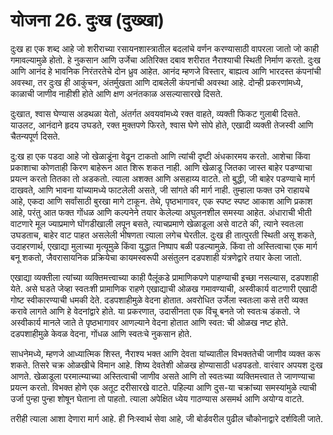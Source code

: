 # योजना 26. दुःख (दुख्खा)

दुःख हा एक शब्द आहे जो शरीराच्या रसायनशास्त्रातील बदलांचे वर्णन करण्यासाठी वापरला जातो जो काही गमावल्यामुळे होतो. हे नुकसान आणि उर्जेचा अतिरिक्त दबाव शरीरात नैराश्याची स्थिती निर्माण करतो. दुःख आणि आनंद हे भावनिक निरंतरतेचे दोन ध्रुव आहेत. आनंद म्हणजे विस्तार, बाह्यत्व आणि भारदस्त कंपनांची अवस्था, तर दुःख ही आकुंचन, अंतर्मुखता आणि दाबलेली कंपनांची अवस्था आहे. दोन्ही प्रकरणांमध्ये, काळाची जाणीव नाहीशी होते आणि क्षण अनंतकाळ असल्यासारखे दिसते.

दुःखात, श्वास घेण्यास अडथळा येतो, अंतर्गत अवयवांमध्ये रक्त वाहते, व्यक्ती फिकट गुलाबी दिसते. याउलट, आनंदाने हृदय उघडते, रक्त मुक्तपणे फिरते, श्वास घेणे सोपे होते, एखादी व्यक्ती तेजस्वी आणि चैतन्यपूर्ण दिसते.

दु:ख हा एक पडदा आहे जो खेळाडूंना वेढून टाकतो आणि त्यांची दृष्टी अंधकारमय करतो. आशेचा किंवा प्रकाशाचा कोणताही किरण बाहेरून आत शिरू शकत नाही. आणि खेळाडू जितका जास्त बाहेर पडण्याचा प्रयत्न करतो तितका तो अडकतो. त्याला अशक्त आणि असहाय्य वाटते. तो बुद्धी, जी बाहेर पडण्याचे मार्ग दाखवते, आणि भावना यांच्यामध्ये फाटलेली असते, जी सांगते की मार्ग नाही. तुम्हाला फक्त उभे राहायचे आहे, एकदा आणि सर्वांसाठी बुरखा मागे टाकून. तेथे, पृष्ठभागावर, एक स्पष्ट स्पष्ट आकाश आणि प्रकाश आहे, परंतु आत फक्त गोंधळ आणि कल्पनेने तयार केलेल्या अघुलनशील समस्या आहेत. अंधाराची भीती वाटणारे मूल ज्याप्रमाणे घोंगडीखाली लपून बसते, त्याचप्रमाणे खेळाडूला असे वाटते की, त्याने स्वतःला उघडताच, बाहेर वाट पाहत असलेली भीषणता त्याला लगेच घेरतील. दुःख ही तात्पुरती स्थिती असू शकते, उदाहरणार्थ, एखाद्या मुलाच्या मृत्यूमुळे किंवा युद्धात निष्पाप बळी पडल्यामुळे. किंवा तो अस्तित्वाचा एक मार्ग बनू शकतो, जैवरासायनिक प्रक्रियेचा कायमस्वरूपी असंतुलन दडपशाही यंत्रणेद्वारे तयार केला जातो.

एखाद्या व्यक्तीला त्यांच्या व्यक्तिमत्त्वाच्या काही पैलूंकडे प्रामाणिकपणे पाहण्याची इच्छा नसल्यास, दडपशाही येते. असे घडते जेव्हा स्वतःशी प्रामाणिक राहणे एखाद्याची ओळख गमावण्याची, अस्वीकार्य वाटणारी एखादी गोष्ट स्वीकारण्याची धमकी देते. दडपशाहीमुळे वेदना होतात. अवरोधित उर्जेला स्वतःला कसे तरी व्यक्त करावे लागते आणि हे वेदनांद्वारे होते. या प्रकरणात, उदासीनता एक विंचू बनते जो स्वतःच डंकतो. जे अस्वीकार्य मानले जाते ते पृष्ठभागावर आणल्याने वेदना होतात आणि स्वत: ची ओळख नष्ट होते. दडपशाहीमुळे केवळ वेदना, गोंधळ आणि स्वतःचे नुकसान होते.

साधनेमध्ये, म्हणजे आध्यात्मिक शिस्त, नैराश्य भक्त आणि देवता यांच्यातील विभक्ततेची जाणीव व्यक्त करू शकते. तिसरे चक्र ओळखीचे विमान आहे. शिष्य देवतेशी ओळख होण्यासाठी धडपडतो. वारंवार अपयश दुःख आणते. खेळाडूला परमात्म्याच्या अस्तित्वाची जाणीव असते आणि तो स्वतःच्या व्यक्तिमत्त्वात ते जाणण्याचा प्रयत्न करतो. विभक्त होणे एक अतूट दरीसारखे वाटते. पहिल्या आणि दुस-या चक्रांच्या समस्यांमुळे त्याची उर्जा पुन्हा पुन्हा शोषून घेताना तो पाहतो. त्याला अपेक्षित ध्येय गाठण्यास असमर्थ आणि अयोग्य वाटते.

तरीही त्याला आशा देणारा मार्ग आहे. ही निःस्वार्थ सेवा आहे, जी बोर्डवरील पुढील चौकोनाद्वारे दर्शविली जाते.
